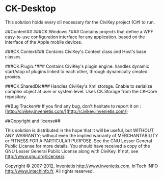 CK-Desktop
==========
This solution holds every dll necessary for the CiviKey project (C#) to run.

##Content##
###CK.Windows.*###
Contains projects that define a WPF easy-to-use configuration interface for any application.
based on the interface of the Apple mobile devices.

###CK.Context###
Contains CiviKey's Context class and Host's base classes.

###CK.Plugin.*###
Contains CiviKey's plugin engine. handles dynamic start/stop of plugins linked to each other, through dynamically created proxies.

###CK.SharedDic###
Handles CiviKey's Xml storage. Enable to serialize complex object at user or system level. 
Uses CK.Storage from the CK-Core repository.

##Bug Tracker##
If you find any bug, don't hesitate to report it on : [http://civikey.invenietis.com/](http://civikey.invenietis.com/)

##Copyright and license##

This solution is distributed in the hope that it will be useful, 
but WITHOUT ANY WARRANTY; without even the implied warranty of
MERCHANTABILITY or FITNESS FOR A PARTICULAR PURPOSE.  See the 
GNU Lesser General Public License for more details. 
You should have received a copy of the GNU Lesser General Public License 
along with CiviKey.  If not, see <http://www.gnu.org/licenses/>. 
 
Copyright © 2007-2012,
    Invenietis <http://www.invenietis.com>,
    In’Tech INFO <http://www.intechinfo.fr>,
All rights reserved.